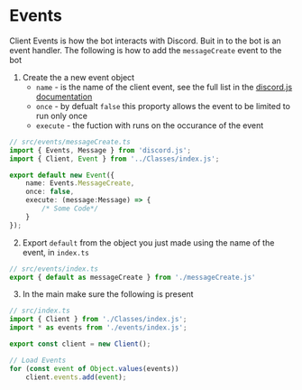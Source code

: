 # Events
Client Events is how the bot interacts with Discord. Buit in to the bot is an event handler. The following is how to add the `messageCreate` event to the bot
1. Create the a new event object
	- `name` - is the name of the client event, see the full list in the [discord.js documentation](https://discord.js.org/docs/packages/discord.js/14.14.1/Client:Class) 
	- `once` - by defualt `false` this proporty allows the event to be limited to run only once
	- `execute` - the fuction with runs on the occurance of the event
```ts
// src/events/messageCreate.ts
import { Events, Message } from 'discord.js';
import { Client, Event } from '../Classes/index.js';

export default new Event({
	name: Events.MessageCreate,
	once: false,
	execute: (message:Message) => {
		/* Some Code*/
	}
});
```
2. Export `default` from the object you just made using the name of the event, in `index.ts`
```ts
// src/events/index.ts
export { default as messageCreate } from './messageCreate.js'
```

3. In the main make sure the following is present
```ts
// src/index.ts
import { Client } from './Classes/index.js';
import * as events from './events/index.js';

export const client = new Client();

// Load Events
for (const event of Object.values(events)) 
	client.events.add(event);
```
